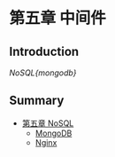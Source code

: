 # 第五章 中间件

## Introduction
*NoSQL{mongodb}*

## Summary
* [第五章 NoSQL](README.md)
    * [MongoDB](MongoDB.md)
    * [Nginx](Nginx.md)

